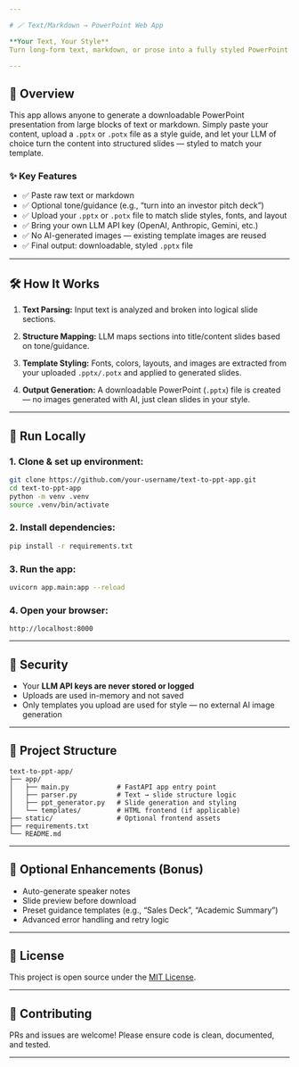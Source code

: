 ```yaml
---

# 🪄 Text/Markdown → PowerPoint Web App

**Your Text, Your Style**
Turn long-form text, markdown, or prose into a fully styled PowerPoint presentation — powered by your favorite LLM and your own branded `.pptx/.potx` templates.

---
```


## 📌 Overview

This app allows anyone to generate a downloadable PowerPoint presentation from large blocks of text or markdown. Simply paste your content, upload a `.pptx` or `.potx` file as a style guide, and let your LLM of choice turn the content into structured slides — styled to match your template.

### ✨ Key Features

* ✅ Paste raw text or markdown
* ✅ Optional tone/guidance (e.g., “turn into an investor pitch deck”)
* ✅ Upload your `.pptx` or `.potx` file to match slide styles, fonts, and layout
* ✅ Bring your own LLM API key (OpenAI, Anthropic, Gemini, etc.)
* ✅ No AI-generated images — existing template images are reused
* ✅ Final output: downloadable, styled `.pptx` file

---

## 🛠️ How It Works

1. **Text Parsing:**
   Input text is analyzed and broken into logical slide sections.

2. **Structure Mapping:**
   LLM maps sections into title/content slides based on tone/guidance.

3. **Template Styling:**
   Fonts, colors, layouts, and images are extracted from your uploaded `.pptx/.potx` and applied to generated slides.

4. **Output Generation:**
   A downloadable PowerPoint (`.pptx`) file is created — no images generated with AI, just clean slides in your style.

---

## 🚀 Run Locally

### 1. Clone & set up environment:

```bash
git clone https://github.com/your-username/text-to-ppt-app.git
cd text-to-ppt-app
python -m venv .venv
source .venv/bin/activate
```

### 2. Install dependencies:

```bash
pip install -r requirements.txt
```

### 3. Run the app:

```bash
uvicorn app.main:app --reload
```

### 4. Open your browser:

```
http://localhost:8000
```

---

## 🔐 Security

* Your **LLM API keys are never stored or logged**
* Uploads are used in-memory and not saved
* Only templates you upload are used for style — no external AI image generation

---

## 📂 Project Structure

```
text-to-ppt-app/
├── app/
│   ├── main.py            # FastAPI app entry point
│   ├── parser.py          # Text → slide structure logic
│   ├── ppt_generator.py   # Slide generation and styling
│   └── templates/         # HTML frontend (if applicable)
├── static/                # Optional frontend assets
├── requirements.txt
└── README.md
```

---

## 🧠 Optional Enhancements (Bonus)

* Auto-generate speaker notes
* Slide preview before download
* Preset guidance templates (e.g., “Sales Deck”, “Academic Summary”)
* Advanced error handling and retry logic

---

## 📄 License

This project is open source under the [MIT License](LICENSE).

---

## 🙌 Contributing

PRs and issues are welcome! Please ensure code is clean, documented, and tested.

---
